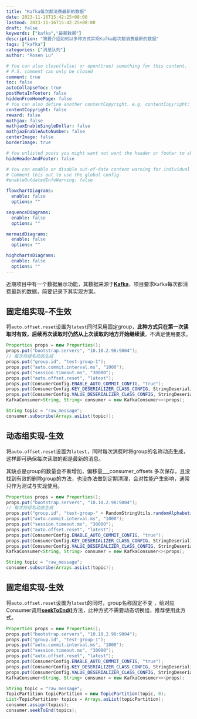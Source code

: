 ```yaml
---
title: "Kafka每次都消费最新的数据"
date: 2023-11-16T15:42:25+08:00
lastmod: 2023-11-16T15:42:25+08:00
draft: false
keywords: ["kafka","最新数据"]
description: "简要介绍如何以多种方式实现Kafka每次都消费最新的数据"
tags: ["kafka"]
categories: ["消息队列"]
author: "Rosen Lu"

# You can also close(false) or open(true) something for this content.
# P.S. comment can only be closed
comment: true
toc: false
autoCollapseToc: true
postMetaInFooter: false
hiddenFromHomePage: false
# You can also define another contentCopyright. e.g. contentCopyright: "This is another copyright."
contentCopyright: false
reward: false
mathjax: false
mathjaxEnableSingleDollar: false
mathjaxEnableAutoNumber: false
centerImage: false
borderImage: true

# You unlisted posts you might want not want the header or footer to show
hideHeaderAndFooter: false

# You can enable or disable out-of-date content warning for individual post.
# Comment this out to use the global config.
#enableOutdatedInfoWarning: false

flowchartDiagrams:
  enable: false
  options: ""

sequenceDiagrams: 
  enable: false
  options: ""

mermaidDiagrams: 
  enable: false
  options: ""

highchartsDiagrams: 
  enable: false
  options: ""
---
```


近期项目中有一个数据展示功能，其数据来源于[**Kafka**](https://kafka.apache.org/)，项目要求`Kafka`每次都消费最新的数据，简要记录下其实现方案。

<!--more-->

## 固定组实现-不生效

将`auto.offset.reset`设置为`latest`同时采用固定group，**此种方式只在第一次读取时有效，后续再次读取时仍然从上次读取的地方开始继续读**，不满足使用要求。

```java
Properties props = new Properties();
props.put("bootstrap.servers", "10.10.2.98:9004");
// 每次将组名动态生成
props.put("group.id", "test-group-1");
props.put("auto.commit.interval.ms", "1000");
props.put("session.timeout.ms", "30000");
props.put("auto.offset.reset", "latest");
props.put(ConsumerConfig.ENABLE_AUTO_COMMIT_CONFIG, "true");
props.put(ConsumerConfig.KEY_DESERIALIZER_CLASS_CONFIG, StringDeserializer.class.getName());
props.put(ConsumerConfig.VALUE_DESERIALIZER_CLASS_CONFIG, StringDeserializer.class.getName());
KafkaConsumer<String, String> consumer = new KafkaConsumer<>(props);

String topic = "raw_message";
consumer.subscribe(Arrays.asList(topic));
```

## 动态组实现-生效

将`auto.offset.reset`设置为`latest`，同时每次消费时将group的名称动态生成，这样即可确保每次读取的都是最新的消息。

其缺点是group的数量会不断增加，偏移量___consumer_offsets 多次保存，且没找到有效的删除group的方法，也没办法做到定期清理，会对性能产生影响，通常只作为测试与实现使用。

```java
Properties props = new Properties();
props.put("bootstrap.servers", "10.10.2.98:9004");
// 每次将组名动态生成
props.put("group.id", "test-group-" + RandomStringUtils.randomAlphabetic(6));
props.put("auto.commit.interval.ms", "1000");
props.put("session.timeout.ms", "30000");
props.put("auto.offset.reset", "latest");
props.put(ConsumerConfig.ENABLE_AUTO_COMMIT_CONFIG, "true");
props.put(ConsumerConfig.KEY_DESERIALIZER_CLASS_CONFIG, StringDeserializer.class.getName());
props.put(ConsumerConfig.VALUE_DESERIALIZER_CLASS_CONFIG, StringDeserializer.class.getName());
KafkaConsumer<String, String> consumer = new KafkaConsumer<>(props);

String topic = "raw_message";
consumer.subscribe(Arrays.asList(topic));
```

## 固定组实现-生效

将`auto.offset.reset`设置为`latest`的同时，group名称固定不变 ，给对应Consumer调用[**seekToEnd()**](https://kafka.apache.org/0100/javadoc/org/apache/kafka/clients/consumer/KafkaConsumer.html#seekToEnd(java.util.Collection))方法，此种方式不需要动态切换组，推荐使用此方式。

```java
Properties props = new Properties();
props.put("bootstrap.servers", "10.10.2.98:9004");
props.put("group.id", "test-group-1");
props.put("auto.commit.interval.ms", "1000");
props.put("session.timeout.ms", "30000");
props.put("auto.offset.reset", "latest");
props.put(ConsumerConfig.ENABLE_AUTO_COMMIT_CONFIG, "true");
props.put(ConsumerConfig.KEY_DESERIALIZER_CLASS_CONFIG, StringDeserializer.class.getName());
props.put(ConsumerConfig.VALUE_DESERIALIZER_CLASS_CONFIG, StringDeserializer.class.getName());
KafkaConsumer<String, String> consumer = new KafkaConsumer<>(props);

String topic = "raw_message";
TopicPartition topicPartition = new TopicPartition(topic, 0);
List<TopicPartition> topics = Arrays.asList(topicPartition);
consumer.assign(topics);
consumer.seekToEnd(topics);
```

